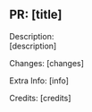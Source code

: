 ## PR: [title]

Description:  
  [description]

Changes:
  [changes]

Extra Info:
  [info]

Credits:
  [credits]
